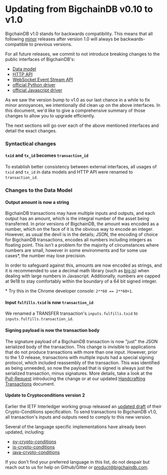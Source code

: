 # Updating from BigchainDB v0.10 to v1.0

BigchainDB v1.0 stands for backwards compatibility. This means that all
following [minor](http://semver.org/) releases after version 1.0 will always be
backwards-compatible to previous versions.

For all future releases, we commit to not introduce breaking changes to the
public interfaces of BigchainDB's:

- [Data
  model](https://docs.bigchaindb.com/projects/server/en/latest/data-models/index.html)
- [HTTP
  API](https://docs.bigchaindb.com/projects/server/en/latest/http-client-server-api.html)
- [WebSocket Event Stream
  API](https://docs.bigchaindb.com/projects/server/en/latest/websocket-event-stream-api.html)
- [official Python driver](https://github.com/bigchaindb/bigchaindb-driver)
- [official Javascript
  driver](https://github.com/bigchaindb/js-bigchaindb-driver)


As we saw the version bump to v1.0 as our last chance in a while to fix minor
annoyances, we intentionally did clean up on the above interfaces.  In this
document, we'd like to give a comprehensive summary of those changes to allow
you to upgrade efficiently.

The next sections will go over each of the above mentioned interfaces and
detail the exact changes.

### Syntactical changes

#### `txid` and `tx_id` becomes `transaction_id`

To establish better consistency between external interfaces, all usages of
`txid` and `tx_id` in data models and HTTP API were renamed to
`transaction_id`.


### Changes to the Data Model

#### Output amount is now a string

BigchainDB transactions may have multiple inputs and outputs, and each output
has an amount, which is the integral number of the asset being transferred. In
prior versions of BigchainDB, the amount was encoded as a number, which on the
face of it is the obvious way to encode an integer. However, as usual the devil
is in the details; JSON, the encoding of choice for BigchainDB transactions,
encodes all numbers including integers as floating point. This isn't a problem
for the majority of circumstances where numbers are small, however in some
environments and for some use cases\*, the number may lose precision.

In order to safeguard against this, amounts are now encoded as strings, and it
is recommended to use a decimal math library (such as
[big.js](https://github.com/MikeMcl/big.js)) when dealing with large numbers in
Javascript. Additionally, numbers are capped at 9e18 to stay comfortably within
the boundary of a 64 bit signed integer.

\* Try this in the Chrome developer console: `2**60 == 2**60+1`.


#### Input `fulfills.txid` is now `transaction_id`

We renamed a TRANSFER transaction's `inputs.fulfills.txid` to
`inputs.fulfills.transaction_id`.


#### Signing payload is now the transaction body

The signature payload of a BigchainDB transaction is now "just" the JSON
serialized body of the transaction. This change is invisible to applications
that do not produce transactions with more than one input. However, prior to
the 1.0 release, transactions with multiple inputs had a special signing
protocol, which included reassembly of the transaction. This was identified as
being unneeded, so now the payload that is signed is always just the serialized
transaction, minus signatures. More details, take a look at the
[Pull-Request](https://github.com/bigchaindb/bigchaindb/pull/1225) introducing
the change or at our updated [Handcrafting
Transactions](https://docs.bigchaindb.com/projects/py-driver/en/latest/handcraft.html)
document.


#### Update to Cryptoconditions version 2

Earlier the IETF Interledger working group released an [updated
draft](https://tools.ietf.org/html/draft-thomas-crypto-conditions-02) of their
Crypto-Conditions specification. To send transactions to BigchainDB v1.0, all
transaction's inputs and outputs need to comply to this new version.

Several of the language specific implementations have already been updated,
including:

- [py-crypto-conditions](https://github.com/bigchaindb/cryptoconditions)
- [js-crypto-conditions](https://github.com/interledgerjs/five-bells-condition)
- [java-crypto-conditions](https://github.com/interledger/java-crypto-conditions)


If you don't find your preferred language in this list, do not despair but
reach out to us for help on Github/Gitter or product@bigchaindb.com.



